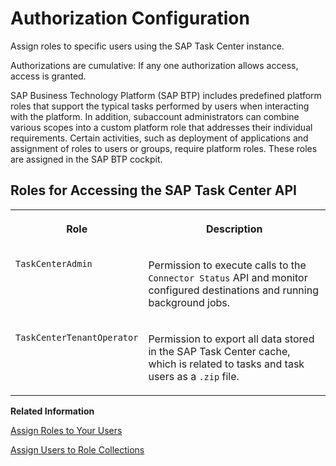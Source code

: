 <!-- loio75e41301c2904561ae9bd1f93917540e -->

# Authorization Configuration

Assign roles to specific users using the SAP Task Center instance.

Authorizations are cumulative: If any one authorization allows access, access is granted.

SAP Business Technology Platform \(SAP BTP\) includes predefined platform roles that support the typical tasks performed by users when interacting with the platform. In addition, subaccount administrators can combine various scopes into a custom platform role that addresses their individual requirements. Certain activities, such as deployment of applications and assignment of roles to users or groups, require platform roles. These roles are assigned in the SAP BTP cockpit.



## Roles for Accessing the SAP Task Center API


<table>
<tr>
<th valign="top">

Role



</th>
<th valign="top">

Description



</th>
</tr>
<tr>
<td valign="top">

 `TaskCenterAdmin` 



</td>
<td valign="top">

Permission to execute calls to the `Connector Status` API and monitor configured destinations and running background jobs.



</td>
</tr>
<tr>
<td valign="top">

 `TaskCenterTenantOperator` 



</td>
<td valign="top">

Permission to export all data stored in the SAP Task Center cache, which is related to tasks and task users as a `.zip` file.



</td>
</tr>
</table>

**Related Information**  


[Assign Roles to Your Users](assign-roles-to-your-users-7e081d8.md "To assign roles to users, you need to add roles to one or more role collections and then assign these role collections to your users.")

[Assign Users to Role Collections](https://help.sap.com/products/BTP/65de2977205c403bbc107264b8eccf4b/c5766765bda74ad59fe656977c8fa4d6.html?version=Cloud)

